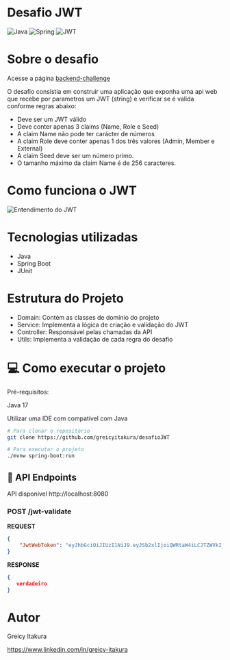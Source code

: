 # Desafio JWT
![Java](https://img.shields.io/badge/java-%23ED8B00.svg?style=for-the-badge&logo=openjdk&logoColor=white)
![Spring](https://img.shields.io/badge/spring-%236DB33F.svg?style=for-the-badge&logo=spring&logoColor=white)
![JWT](https://img.shields.io/badge/JWT-black?style=for-the-badge&logo=JSON%20web%20tokens)


# Sobre o desafio
Acesse a página 
[backend-challenge](https://github.com/99h58f2qe/backend-challenge)

O desafio consistia em construir uma aplicação que exponha uma api web que recebe por parametros um JWT (string) e verificar se é valida conforme regras abaixo:

- Deve ser um JWT válido
- Deve conter apenas 3 claims (Name, Role e Seed)
- A claim Name não pode ter carácter de números
- A claim Role deve conter apenas 1 dos três valores (Admin, Member e External)
- A claim Seed deve ser um número primo.
- O tamanho máximo da claim Name é de 256 caracteres.


# Como funciona o JWT
  
![Entendimento do JWT](https://github.com/greicyitakura/desafioJWT/blob/master/jwt-fluxo.drawio.png)

# Tecnologias utilizadas
- Java
- Spring Boot
- JUnit

# Estrutura do Projeto

- Domain: Contém as classes de domínio do projeto
- Service: Implementa a lógica de criação e validação do JWT
- Controller: Responsável pelas chamadas da API
- Utils: Implementa a validação de cada regra do desafio

# 💻 Como executar o projeto

Pré-requisitos:

Java 17

Utilizar uma IDE com compatível com Java


```bash
# Para clonar o repositório
git clone https://github.com/greicyitakura/desafioJWT

# Para executar o projeto
./mvnw spring-boot:run
```

<h2 id="routes">📍 API Endpoints</h2>

API disponível http://localhost:8080

<h3 id="post-auth-detail">POST /jwt-validate</h3>

**REQUEST**
```json
{
    "JwtWebToken": "eyJhbGciOiJIUzI1NiJ9.eyJSb2xlIjoiQWRtaW4iLCJTZWVkIjoiNzg0MSIsIk5hbWUiOiJUb25pbmhvIEFyYXVqbyJ9.QY05sIjtrcJnP533kQNk8QXcaleJ1Q01jWY_ZzIZuAg"
}
```

**RESPONSE**
```json
{
   verdadeiro
}
```



# Autor
Greicy Itakura

https://www.linkedin.com/in/greicy-itakura

